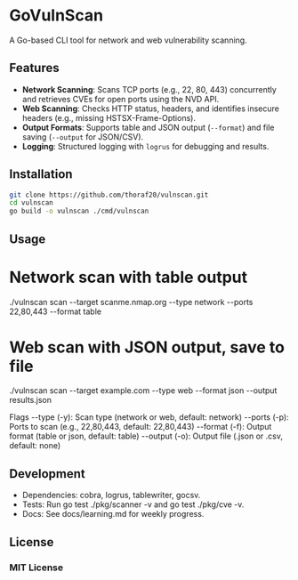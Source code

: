 # GoVulnScan

A Go-based CLI tool for network and web vulnerability scanning.

## Features
- **Network Scanning**: Scans TCP ports (e.g., 22, 80, 443) concurrently and retrieves CVEs for open ports using the NVD API.
- **Web Scanning**: Checks HTTP status, headers, and identifies insecure headers (e.g., missing HSTSX-Frame-Options).
- **Output Formats**: Supports table and JSON output (`--format`) and file saving (`--output` for JSON/CSV).
- **Logging**: Structured logging with `logrus` for debugging and results.

## Installation
```bash
git clone https://github.com/thoraf20/vulnscan.git
cd vulnscan
go build -o vulnscan ./cmd/vulnscan
```
## Usage
# Network scan with table output
./vulnscan scan --target scanme.nmap.org --type network --ports 22,80,443 --format table

# Web scan with JSON output, save to file
./vulnscan scan --target example.com --type web --format json --output results.json

Flags
--type (-y): Scan type (network or web, default: network)
--ports (-p): Ports to scan (e.g., 22,80,443, default: 22,80,443)
--format (-f): Output format (table or json, default: table)
--output (-o): Output file (.json or .csv, default: none)

## Development
- Dependencies: cobra, logrus, tablewriter, gocsv.
- Tests: Run go test ./pkg/scanner -v and go test ./pkg/cve -v.
- Docs: See docs/learning.md for weekly progress.

## License
### MIT License
